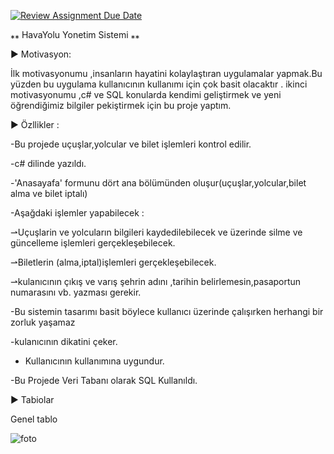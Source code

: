 [![Review Assignment Due Date](https://classroom.github.com/assets/deadline-readme-button-8d59dc4de5201274e310e4c54b9627a8934c3b88527886e3b421487c677d23eb.svg)](https://classroom.github.com/a/uelKf0-p)

⁎⁎ HavaYolu Yonetim Sistemi ⁎⁎

► Motivasyon:

  İlk motivasyonumu ,insanların hayatini kolaylaştıran uygulamalar yapmak.Bu yüzden bu uygulama kullanıcının kullanımı  için çok basit olacaktır .
  ikinci motivasyonumu ,c# ve SQL konularda kendimi geliştirmek ve yeni öğrendiğimiz bilgiler pekiştirmek için bu proje yaptım.

► Özllikler :


-Bu projede   uçuşlar,yolcular ve bilet işlemleri kontrol edilir.

-c# dilinde yazıldı.

-'Anasayafa' formunu dört ana bölümünden oluşur(uçuşlar,yolcular,bilet alma ve bilet iptalı)

-Aşağdaki işlemler yapabilecek :

⇀Uçuşlarin ve yolcuların bilgileri kaydedilebilecek ve üzerinde silme ve güncelleme işlemleri gerçekleşebilecek.

⇀Biletlerin (alma,iptal)işlemleri gerçekleşebilecek.

⇀kulanıcının çıkış ve varış şehrin adını ,tarihin belirlemesin,pasaportun numarasını vb. yazması gerekir.

-Bu sistemin tasarımı basit böylece kullanıcı üzerinde çalışırken herhangi bir zorluk yaşamaz

-kulanıcının dikatini çeker.

- Kullanıcının kullanımına uygundur.

-Bu Projede Veri Tabanı olarak SQL Kullanıldı.


► Tabiolar 

Genel tablo



![foto](https://user-images.githubusercontent.com/115526819/236587227-4c939ca7-0cc9-4885-8ea7-c1aa42df36e7.png)


